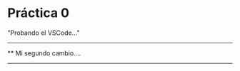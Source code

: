  # Práctica 0

"Probando el VSCode..."

***********************
**  Mi segundo cambio....
*************************